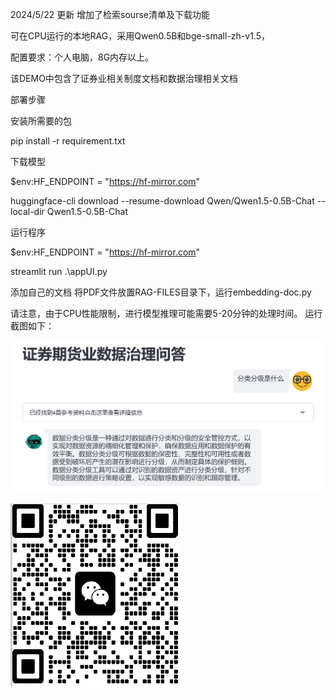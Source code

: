 2024/5/22 更新 增加了检索sourse清单及下载功能

可在CPU运行的本地RAG，采用Qwen0.5B和bge-small-zh-v1.5，

配置要求：个人电脑，8G内存以上。

该DEMO中包含了证券业相关制度文档和数据治理相关文档

部署步骤

安装所需要的包 

pip install -r requirement.txt

下载模型

$env:HF_ENDPOINT = "https://hf-mirror.com"

huggingface-cli download --resume-download Qwen/Qwen1.5-0.5B-Chat --local-dir Qwen1.5-0.5B-Chat

运行程序

$env:HF_ENDPOINT = "https://hf-mirror.com"

streamlit run .\appUI.py

添加自己的文档
将PDF文件放置RAG-FILES目录下，运行embedding-doc.py


请注意，由于CPU性能限制，进行模型推理可能需要5-20分钟的处理时间。
运行截图如下：

![img_2.png](img_2.png)

![img_4.png](img_4.png)